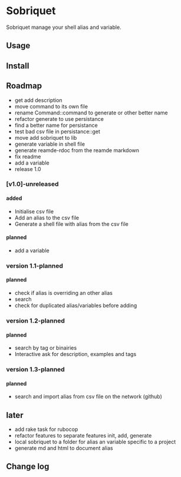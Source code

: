 # Sobriquet

Sobriquet manage your shell alias and variable.

## Usage

## Install

## Roadmap

- get add description
- move command to its own file
- rename Command::command to generate or other better name
- refactor generate to use persistance
- find a better name for persistance
- test bad csv file in persistance::get
- move add sobriquet to lib
- generate variable in shell file
- generate reamde-rdoc from the reamde markdown
- fix readme
- add a variable
- release 1.0

### [v1.0]-unreleased
#### added
- Initialise csv file
- Add an alias to the csv file
- Generate a shell file with alias from the csv file
#### planned
- add a variable


### version 1.1-planned
#### planned
- check if alias is overriding an other alias
- search
- check for duplicated alias/variables before adding

### version 1.2-planned
#### planned
- search by tag or binairies
- Interactive ask for description, examples and tags

### version 1.3-planned
#### planned
- search and import alias from csv file on the network (github)

## later
- add rake task for rubocop
- refactor features to separate features init, add, generate
- local sobriquet to a folder for alias an variable specific to a project
- generate md and html to document alias


## Change log

